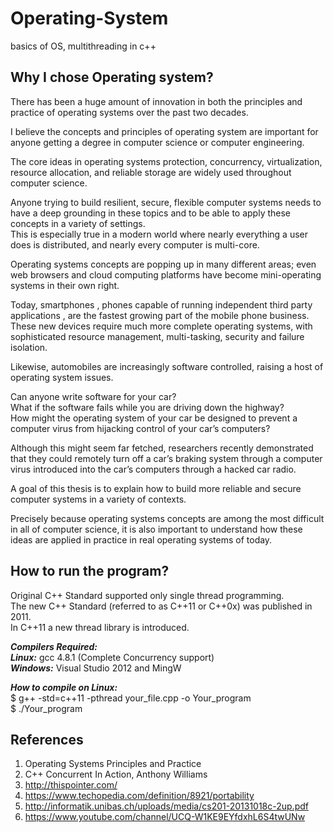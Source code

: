 # Operating-System
basics  of OS, multithreading in c++

## Why I chose Operating system?

There has been a huge amount of innovation in both the principles and practice
of operating systems over the past two decades.

I believe the concepts and principles of operating system are important for anyone getting a degree in computer science or computer engineering.

The core ideas in operating systems protection, concurrency, virtualization, resource allocation, and reliable storage are widely used throughout computer science.

Anyone trying to build resilient, secure, flexible computer systems needs to have a deep grounding in these topics and to be able to apply these concepts in a variety of settings.    
This is especially true in a modern world where nearly everything a user does is distributed, and nearly every computer is multi-core.

Operating systems concepts are popping up in many different areas; even web browsers and cloud computing platforms have become mini-operating systems in their own right.

Today, smartphones , phones capable of running independent third party applications , are the fastest growing part of the mobile phone business. These new devices require much more complete operating systems, with sophisticated resource management, multi-tasking, security and failure isolation.

Likewise, automobiles are increasingly software controlled, raising a host of operating system issues.

Can anyone write software for your car?  
What if the software fails while you are driving down the highway?  
How might the operating system of your car be designed to prevent a computer virus from
hijacking control of your car’s computers?  

Although this might seem far fetched, researchers recently demonstrated that they could remotely turn off a car’s braking system through a computer virus introduced into the car’s computers through a hacked car radio.

A goal of this thesis is to explain how to build more reliable and secure computer systems in a variety of contexts.

Precisely because operating systems concepts are among the most difficult in all of computer science, it is also important to understand how these ideas are applied in practice in real operating systems of today.

## How to run the program?

Original C++ Standard supported only single thread programming.  
The new C++ Standard (referred to as C++11 or C++0x) was published in 2011.  
In C++11 a new thread library is introduced.  

***Compilers Required:***    
***Linux:*** gcc 4.8.1 (Complete Concurrency support)  
***Windows:*** Visual Studio 2012 and MingW  

***How to compile on Linux:***   
$ g++ -std=c++11 -pthread your_file.cpp -o Your_program  
$ ./Your_program

## References
1. Operating Systems Principles and Practice
2. C++ Concurrent In Action, Anthony Williams
3. http://thispointer.com/
4. https://www.techopedia.com/definition/8921/portability
5. http://informatik.unibas.ch/uploads/media/cs201-20131018c-2up.pdf
6. https://www.youtube.com/channel/UCQ-W1KE9EYfdxhL6S4twUNw
